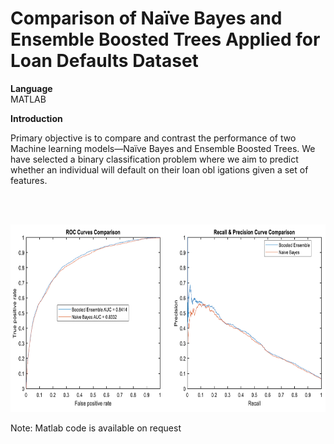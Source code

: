 # Comparison of Naïve Bayes and Ensemble Boosted Trees Applied for Loan Defaults Dataset


<b>Language</b><br>
MATLAB

<b>Introduction</b><br>


Primary objective is to compare and contrast the performance of two Machine learning models—Naïve Bayes and Ensemble
Boosted Trees. We have selected a binary classification problem where we aim to predict whether an individual will default on their loan obl igations given a set of features.


<br><br>

<img src="https://github.com/tgalala/Loan-Defaults-Machine-Learning-2-Algorithm-Poster/blob/master/images/roc.png?raw=true" height="300">

<br>


Note: Matlab code is available on request

